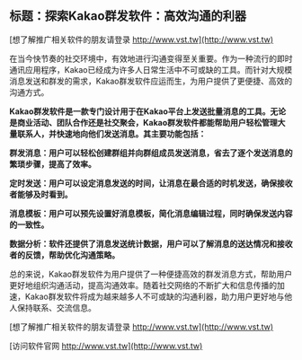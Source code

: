 ## **标题：探索Kakao群发软件：高效沟通的利器**

[想了解推广相关软件的朋友请登录 http://www.vst.tw](http://www.vst.tw)

在当今快节奏的社交环境中，有效地进行沟通变得至关重要。作为一种流行的即时通讯应用程序，Kakao已经成为许多人日常生活中不可或缺的工具。而针对大规模消息发送和群发的需求，Kakao群发软件应运而生，为用户提供了更便捷、高效的沟通方式。

**Kakao群发软件是一款专门设计用于在Kakao平台上发送批量消息的工具。无论是商业活动、团队合作还是社交聚会，Kakao群发软件都能帮助用户轻松管理大量联系人，并快速地向他们发送消息。其主要功能包括：**

**群发消息：用户可以轻松创建群组并向群组成员发送消息，省去了逐个发送消息的繁琐步骤，提高了效率。**

**定时发送：用户可以设定消息发送的时间，让消息在最合适的时机发送，确保接收者能够及时看到。**

**消息模板：用户可以预先设置好消息模板，简化消息编辑过程，同时确保发送内容的一致性。**

**数据分析：软件还提供了消息发送统计数据，用户可以了解消息的送达情况和接收者的反馈，帮助优化沟通策略。**

总的来说，Kakao群发软件为用户提供了一种便捷高效的群发消息方式，帮助用户更好地组织沟通活动，提高沟通效率。随着社交网络的不断扩大和信息传播的加速，Kakao群发软件将成为越来越多人不可或缺的沟通利器，助力用户更好地与他人保持联系、交流信息。

[想了解推广相关软件的朋友请登录 http://www.vst.tw](http://www.vst.tw)


[访问软件官网 http://www.vst.tw](http://www.vst.tw)
